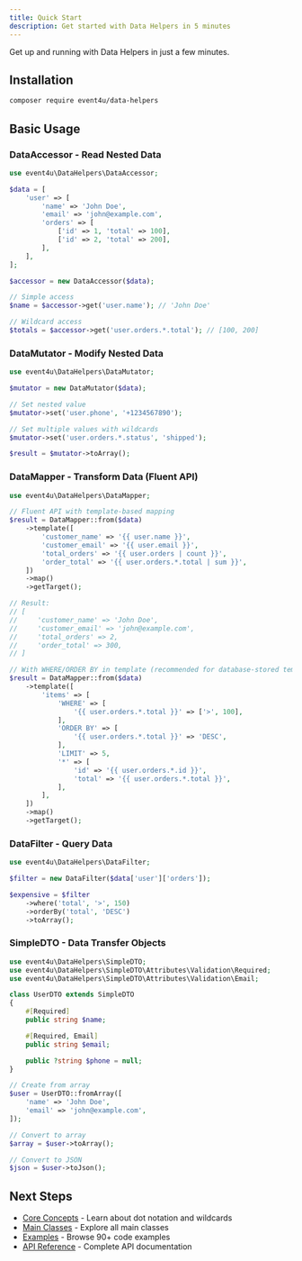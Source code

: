 ```yaml
---
title: Quick Start
description: Get started with Data Helpers in 5 minutes
---
```


Get up and running with Data Helpers in just a few minutes.

## Installation

```bash
composer require event4u/data-helpers
```

## Basic Usage

### DataAccessor - Read Nested Data

```php
use event4u\DataHelpers\DataAccessor;

$data = [
    'user' => [
        'name' => 'John Doe',
        'email' => 'john@example.com',
        'orders' => [
            ['id' => 1, 'total' => 100],
            ['id' => 2, 'total' => 200],
        ],
    ],
];

$accessor = new DataAccessor($data);

// Simple access
$name = $accessor->get('user.name'); // 'John Doe'

// Wildcard access
$totals = $accessor->get('user.orders.*.total'); // [100, 200]
```

### DataMutator - Modify Nested Data

```php
use event4u\DataHelpers\DataMutator;

$mutator = new DataMutator($data);

// Set nested value
$mutator->set('user.phone', '+1234567890');

// Set multiple values with wildcards
$mutator->set('user.orders.*.status', 'shipped');

$result = $mutator->toArray();
```

### DataMapper - Transform Data (Fluent API)

```php
use event4u\DataHelpers\DataMapper;

// Fluent API with template-based mapping
$result = DataMapper::from($data)
    ->template([
        'customer_name' => '{{ user.name }}',
        'customer_email' => '{{ user.email }}',
        'total_orders' => '{{ user.orders | count }}',
        'order_total' => '{{ user.orders.*.total | sum }}',
    ])
    ->map()
    ->getTarget();

// Result:
// [
//     'customer_name' => 'John Doe',
//     'customer_email' => 'john@example.com',
//     'total_orders' => 2,
//     'order_total' => 300,
// ]

// With WHERE/ORDER BY in template (recommended for database-stored templates)
$result = DataMapper::from($data)
    ->template([
        'items' => [
            'WHERE' => [
                '{{ user.orders.*.total }}' => ['>', 100],
            ],
            'ORDER BY' => [
                '{{ user.orders.*.total }}' => 'DESC',
            ],
            'LIMIT' => 5,
            '*' => [
                'id' => '{{ user.orders.*.id }}',
                'total' => '{{ user.orders.*.total }}',
            ],
        ],
    ])
    ->map()
    ->getTarget();
```

### DataFilter - Query Data

```php
use event4u\DataHelpers\DataFilter;

$filter = new DataFilter($data['user']['orders']);

$expensive = $filter
    ->where('total', '>', 150)
    ->orderBy('total', 'DESC')
    ->toArray();
```

### SimpleDTO - Data Transfer Objects

```php
use event4u\DataHelpers\SimpleDTO;
use event4u\DataHelpers\SimpleDTO\Attributes\Validation\Required;
use event4u\DataHelpers\SimpleDTO\Attributes\Validation\Email;

class UserDTO extends SimpleDTO
{
    #[Required]
    public string $name;

    #[Required, Email]
    public string $email;

    public ?string $phone = null;
}

// Create from array
$user = UserDTO::fromArray([
    'name' => 'John Doe',
    'email' => 'john@example.com',
]);

// Convert to array
$array = $user->toArray();

// Convert to JSON
$json = $user->toJson();
```

## Next Steps

- [Core Concepts](/core-concepts/dot-notation) - Learn about dot notation and wildcards
- [Main Classes](/main-classes/overview) - Explore all main classes
- [Examples](/examples) - Browse 90+ code examples
- [API Reference](/api) - Complete API documentation

